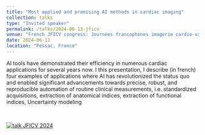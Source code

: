 ```yaml
---
title: "Most applied and promising AI methods in cardiac imaging"
collection: talks
type: "Invited speaker"
permalink: /talks/2024-06-13-jficv
venue: "French JFICV congress: Journées francophones imagerie cardio-vasculaire"
date: 2024-06-13
location: "Pessac, France"
---
```


AI tools have demonstrated their efficiency in numerous cardiac applications for several years now. I this presentation, I describe (in french) four examples of applications where AI has revolutionized the status quo and enabled significant advancements towards precise, robust, and reproducible automation of routine clinical measurements, i.e. standardized acquisitions, extraction of anatomical indices, extraction of functional indices, Uncertainty modeling

<br>

[![talk JFICV 2024](https://olivier-bernard-creatis.github.io//images//talk_jficv_2024.png)](https://olivier-bernard-creatis.github.io//files//research-jficv-bernard-2024.pdf)




